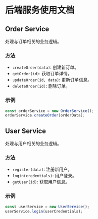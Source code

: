 # 后端服务使用文档

## Order Service
处理与订单相关的业务逻辑。

### 方法
- `createOrder(data)`: 创建新订单。
- `getOrder(id)`: 获取订单详情。
- `updateOrder(id, data)`: 更新订单信息。
- `deleteOrder(id)`: 删除订单。

### 示例
```javascript
const orderService = new OrderService();
orderService.createOrder(orderData);
```  

## User Service
处理与用户相关的业务逻辑。

### 方法
- `register(data)`: 注册新用户。
- `login(credentials)`: 用户登录。
- `getUser(id)`: 获取用户信息。

### 示例
```javascript
const userService = new UserService();
userService.login(userCredentials);
``` 